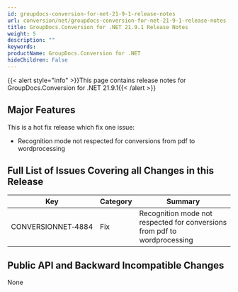 ```yaml
---
id: groupdocs-conversion-for-net-21-9-1-release-notes
url: conversion/net/groupdocs-conversion-for-net-21-9-1-release-notes
title: GroupDocs.Conversion for .NET 21.9.1 Release Notes
weight: 5
description: ""
keywords: 
productName: GroupDocs.Conversion for .NET
hideChildren: False
---
```

{{< alert style="info" >}}This page contains release notes for GroupDocs.Conversion for .NET 21.9.1{{< /alert >}}

## Major Features

This is a hot fix release which fix one issue:
*   Recognition mode not respected for conversions from pdf to wordprocessing

 
## Full List of Issues Covering all Changes in this Release


| Key | Category | Summary |
| --- | --- | --- |
| CONVERSIONNET&#8209;4884 | Fix | Recognition mode not respected for conversions from pdf to wordprocessing |


## Public API and Backward Incompatible Changes

None